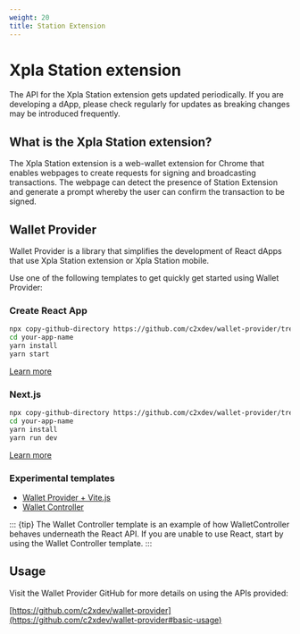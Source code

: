 ```yaml
---
weight: 20
title: Station Extension
---
```


# Xpla Station extension

The API for the Xpla Station extension gets updated periodically. If you are developing a dApp, please check regularly for updates as breaking changes may be introduced frequently.

## What is the Xpla Station extension?

The Xpla Station extension is a web-wallet extension for Chrome that enables webpages to create requests for signing and broadcasting transactions. The webpage can detect the presence of Station Extension and generate a prompt whereby the user can confirm the transaction to be signed.

## Wallet Provider

Wallet Provider is a library that simplifies the development of React dApps that use Xpla Station extension or Xpla Station mobile.

Use one of the following templates to get quickly get started using Wallet Provider:

### Create React App

```sh
npx copy-github-directory https://github.com/c2xdev/wallet-provider/tree/main/templates/create-react-app your-app-name
cd your-app-name
yarn install
yarn start
```

[Learn more](https://github.com/c2xdev/wallet-provider/tree/main/templates/create-react-app)

### Next.js

```sh
npx copy-github-directory https://github.com/c2xdev/wallet-provider/tree/main/templates/next your-app-name
cd your-app-name
yarn install
yarn run dev
```

[Learn more](https://github.com/c2xdev/wallet-provider/tree/main/templates/next)

### Experimental templates

- [Wallet Provider + Vite.js](https://github.com/c2xdev/wallet-provider/tree/main/templates/vite)
- [Wallet Controller](https://github.com/c2xdev/wallet-provider/tree/main/templates/wallet-controller)

::: {tip}
The Wallet Controller template is an example of how WalletController behaves underneath the React API. If you are unable to use React, start by using the Wallet Controller template.
:::

## Usage

Visit the Wallet Provider GitHub for more details on using the APIs provided:

[https://github.com/c2xdev/wallet-provider](https://github.com/c2xdev/wallet-provider#basic-usage)
